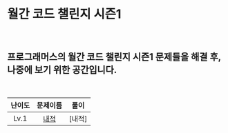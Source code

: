 # 월간 코드 챌린지 시즌1

<br>

## 프로그래머스의 월간 코드 챌린지 시즌1 문제들을 해결 후, 나중에 보기 위한 공간입니다.
<br>

|난이도|문제이름|풀이|
|:---:|:---:|:---:|
|Lv.1|[내적](https://programmers.co.kr/learn/courses/30/lessons/70128)|[내적]|
